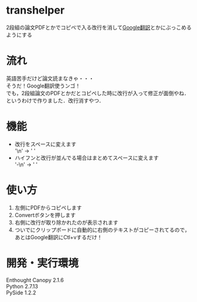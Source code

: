 # transhelper
2段組の論文PDFとかでコピペで入る改行を消して[Google翻訳](https://translate.google.com)とかにぶっこめるようにする

# 流れ
英語苦手だけど論文読まなきゃ・・・  
そうだ！Google翻訳使うンゴ！  
でも，2段組論文のPDFとかだとコピペした時に改行が入って修正が面倒やね．  
というわけで作りました．改行消すやつ．  

# 機能
* 改行をスペースに変えます  
  '\n' -> ' '
* ハイフンと改行が並んでる場合はまとめてスペースに変えます  
  '-\n' -> ' '

# 使い方
1. 左側にPDFからコピペします  
2. Convertボタンを押します  
3. 右側に改行が取り除かれたのが表示されます  
4. ついでにクリップボードに自動的に右側のテキストがコピーされてるので，  
   あとはGoogle翻訳にCtl+vするだけ！  

# 開発・実行環境
Enthought Canopy 2.1.6  
Python 2.7.13  
PySide 1.2.2
